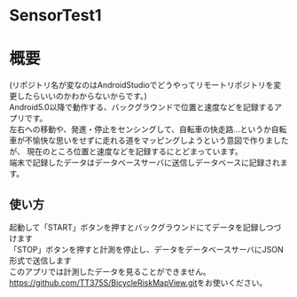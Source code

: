 # SensorTest1
# 概要
(リポジトリ名が変なのはAndroidStudioでどうやってリモートリポジトリを変更したらいいのかわからないからです。)  
Android5.0以降で動作する、バックグラウンドで位置と速度などを記録するアプリです。  
左右への移動や、発進・停止をセンシングして、自転車の快走路...というか自転車が不愉快な思いをせずに走れる道をマッピングしようという意図で作りましたが、
現在のところ位置と速度などを記録するにとどまっています。  
端末で記録したデータはデータベースサーバに送信しデータベースに記録されます。  
## 使い方
起動して「START」ボタンを押すとバックグラウンドにてデータを記録しつづけます  
「STOP」ボタンを押すと計測を停止し、データをデータベースサーバにJSON形式で送信します  
このアプリでは計測したデータを見ることができません。  
<https://github.com/TT375S/BicycleRiskMapView.git>をお使いください。  
